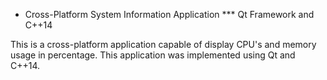 * Cross-Platform System Information Application
*** Qt Framework and C++14

This is a cross-platform application capable of display CPU's and memory usage
in percentage. This application was implemented using Qt and C++14.
